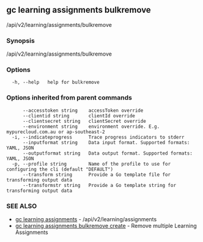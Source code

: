 ## gc learning assignments bulkremove

/api/v2/learning/assignments/bulkremove

### Synopsis

/api/v2/learning/assignments/bulkremove

### Options

```
  -h, --help   help for bulkremove
```

### Options inherited from parent commands

```
      --accesstoken string    accessToken override
      --clientid string       clientId override
      --clientsecret string   clientSecret override
      --environment string    environment override. E.g. mypurecloud.com.au or ap-southeast-2
  -i, --indicateprogress      Trace progress indicators to stderr
      --inputformat string    Data input format. Supported formats: YAML, JSON
      --outputformat string   Data output format. Supported formats: YAML, JSON
  -p, --profile string        Name of the profile to use for configuring the cli (default "DEFAULT")
      --transform string      Provide a Go template file for transforming output data
      --transformstr string   Provide a Go template string for transforming output data
```

### SEE ALSO

* [gc learning assignments](gc_learning_assignments.html)	 - /api/v2/learning/assignments
* [gc learning assignments bulkremove create](gc_learning_assignments_bulkremove_create.html)	 - Remove multiple Learning Assignments


